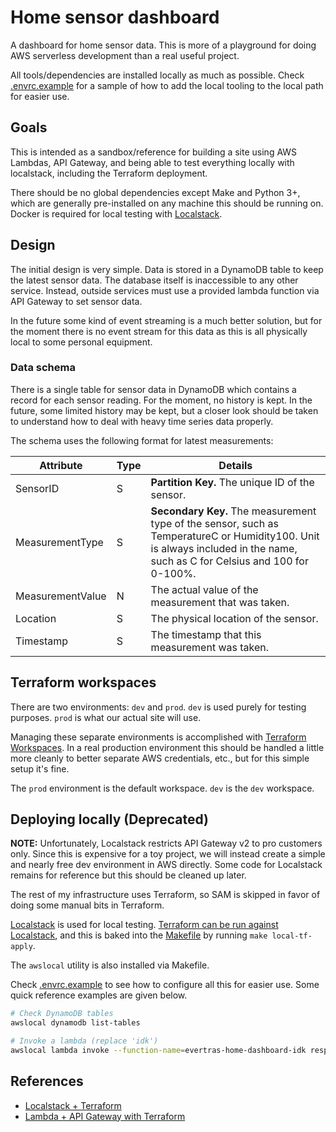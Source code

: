 # Home sensor dashboard

A dashboard for home sensor data. This is more of a playground for doing AWS
serverless development than a real useful project.

All tools/dependencies are installed locally as much as possible. Check
[.envrc.example](./.envrc.example) for a sample of how to add the local tooling
to the local path for easier use.

## Goals

This is intended as a sandbox/reference for building a site using AWS Lambdas,
API Gateway, and being able to test everything locally with localstack,
including the Terraform deployment.

There should be no global dependencies except Make and Python 3+, which are
generally pre-installed on any machine this should be running on. Docker is
required for local testing with [Localstack](https://github.com/localstack/localstack).

## Design

The initial design is very simple. Data is stored in a DynamoDB table to keep
the latest sensor data. The database itself is inaccessible to any other
service. Instead, outside services must use a provided lambda function via API
Gateway to set sensor data.

In the future some kind of event streaming is a much better solution, but for
the moment there is no event stream for this data as this is all physically
local to some personal equipment.

### Data schema

There is a single table for sensor data in DynamoDB which contains a record for
each sensor reading. For the moment, no history is kept. In the future, some
limited history may be kept, but a closer look should be taken to understand
how to deal with heavy time series data properly.

The schema uses the following format for latest measurements:

| Attribute        | Type | Details                                                                                                                                                                    |
| ---------------- | ---- | -------------------------------------------------------------------------------------------------------------------------------------------------------------------------- |
| SensorID         | S    | **Partition Key.** The unique ID of the sensor.                                                                                                                            |
| MeasurementType  | S    | **Secondary Key.** The measurement type of the sensor, such as TemperatureC or Humidity100. Unit is always included in the name, such as C for Celsius and 100 for 0-100%. |
| MeasurementValue | N    | The actual value of the measurement that was taken.                                                                                                                        |
| Location         | S    | The physical location of the sensor.                                                                                                                                       |
| Timestamp        | S    | The timestamp that this measurement was taken.                                                                                                                             |

## Terraform workspaces

There are two environments: `dev` and `prod`. `dev` is used purely for testing
purposes. `prod` is what our actual site will use.

Managing these separate environments is accomplished with [Terraform
Workspaces](https://developer.hashicorp.com/terraform/language/state/workspaces).
In a real production environment this should be handled a little more cleanly to
better separate AWS credentials, etc., but for this simple setup it's fine.

The `prod` environment is the default workspace. `dev` is the `dev` workspace.

## Deploying locally (Deprecated)

**NOTE:** Unfortunately, Localstack restricts API Gateway v2 to pro customers
only. Since this is expensive for a toy project, we will instead create a
simple and nearly free dev environment in AWS directly. Some code for
Localstack remains for reference but this should be cleaned up later.

The rest of my infrastructure uses Terraform, so SAM is skipped in favor of
doing some manual bits in Terraform.

[Localstack](https://github.com/localstack/localstack) is used for local
testing. [Terraform can be run against
Localstack](https://docs.localstack.cloud/integrations/terraform/), and this is
baked into the [Makefile](./Makefile) by running `make local-tf-apply`.

The `awslocal` utility is also installed via Makefile.

Check [.envrc.example](./.envrc.example) to see how to configure all this for
easier use. Some quick reference examples are given below.

```bash
# Check DynamoDB tables
awslocal dynamodb list-tables

# Invoke a lambda (replace 'idk')
awslocal lambda invoke --function-name=evertras-home-dashboard-idk response.json
```

## References

- [Localstack + Terraform](https://docs.localstack.cloud/integrations/terraform/)
- [Lambda + API Gateway with Terraform](https://learn.hashicorp.com/tutorials/terraform/lambda-api-gateway)
